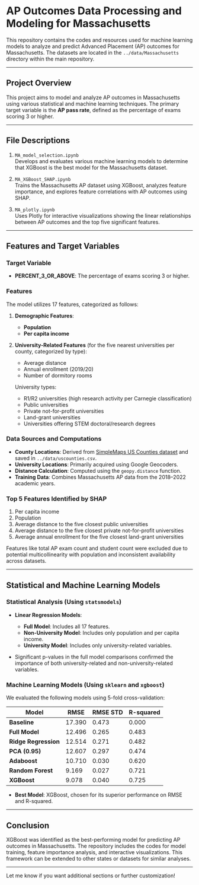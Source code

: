# AP Outcomes Data Processing and Modeling for Massachusetts

This repository contains the codes and resources used for machine learning models to analyze and predict Advanced Placement (AP) outcomes for Massachusetts. The datasets are located in the `../data/Massachusetts` directory within the main repository.

---

## Project Overview

This project aims to model and analyze AP outcomes in Massachusetts using various statistical and machine learning techniques. The primary target variable is the **AP pass rate**, defined as the percentage of exams scoring 3 or higher.

---

## File Descriptions

1. `MA_model_selection.ipynb`<br>
   Develops and evaluates various machine learning models to determine that XGBoost is the best model for the Massachusetts dataset.

2. `MA_XGBoost_SHAP.ipynb`<br>
   Trains the Massachusetts AP dataset using XGBoost, analyzes feature importance, and explores feature correlations with AP outcomes using SHAP.

3. `MA_plotly.ipynb`<br>
   Uses Plotly for interactive visualizations showing the linear relationships between AP outcomes and the top five significant features.

---

## Features and Target Variables

### Target Variable
- **PERCENT_3_OR_ABOVE**: The percentage of exams scoring 3 or higher.

### Features
The model utilizes 17 features, categorized as follows:

1. **Demographic Features**:
   - **Population**
   - **Per capita income**

2. **University-Related Features** (for the five nearest universities per county, categorized by type):
   - Average distance
   - Annual enrollment (2019/20)
   - Number of dormitory rooms

   University types:
   - R1/R2 universities (high research activity per Carnegie classification)
   - Public universities
   - Private not-for-profit universities
   - Land-grant universities
   - Universities offering STEM doctoral/research degrees

### Data Sources and Computations
- **County Locations**: Derived from [SimpleMaps US Counties dataset](https://simplemaps.com/data/us-counties) and saved in `../data/uscounties.csv`.
- **University Locations**: Primarily acquired using Google Geocoders.
- **Distance Calculation**: Computed using the `geopy.distance` function.
- **Training Data**: Combines Massachusetts AP data from the 2018–2022 academic years.

### Top 5 Features Identified by SHAP
1. Per capita income
2. Population
3. Average distance to the five closest public universities
4. Average distance to the five closest private not-for-profit universities
5. Average annual enrollment for the five closest land-grant universities

Features like total AP exam count and student count were excluded due to potential multicollinearity with population and inconsistent availability across datasets.

---

## Statistical and Machine Learning Models

### Statistical Analysis (Using `statsmodels`)
- **Linear Regression Models**:
  - **Full Model**: Includes all 17 features.
  - **Non-University Model**: Includes only population and per capita income.
  - **University Model**: Includes only university-related variables.

- Significant p-values in the full model comparisons confirmed the importance of both university-related and non-university-related variables.

### Machine Learning Models (Using `sklearn` and `xgboost`)
We evaluated the following models using 5-fold cross-validation:

| Model                 | RMSE  | RMSE STD | R-squared |
|-----------------------|--------|----------|-----------|
| **Baseline**          | 17.390 | 0.473    | 0.000     |
| **Full Model**        | 12.496 | 0.265    | 0.483     |
| **Ridge Regression**  | 12.514 | 0.271    | 0.482     |
| **PCA (0.95)**        | 12.607 | 0.297    | 0.474     |
| **Adaboost**          | 10.710 | 0.030    | 0.620     |
| **Random Forest**     | 9.169  | 0.027    | 0.721     |
| **XGBoost**           | 9.078  | 0.040    | 0.725     |

- **Best Model**: XGBoost, chosen for its superior performance on RMSE and R-squared.

---

## Conclusion

XGBoost was identified as the best-performing model for predicting AP outcomes in Massachusetts. The repository includes the codes for model training, feature importance analysis, and interactive visualizations. This framework can be extended to other states or datasets for similar analyses.

---

Let me know if you want additional sections or further customization!